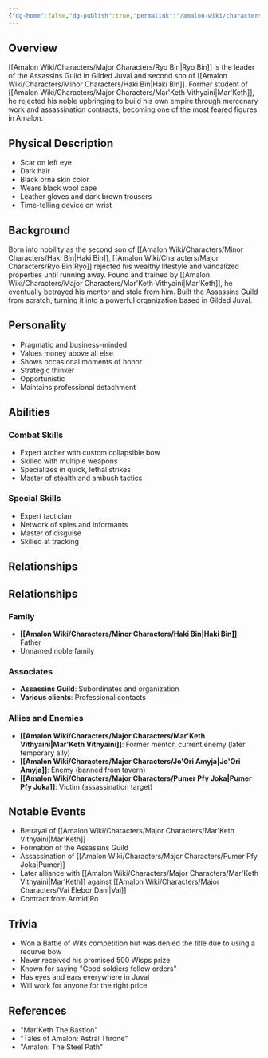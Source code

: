 ```yaml
---
{"dg-home":false,"dg-publish":true,"permalink":"/amalon-wiki/characters/major-characters/ryo-bin/","dgPassFrontmatter":true,"noteIcon":""}
---
```


## Overview
[[Amalon Wiki/Characters/Major Characters/Ryo Bin\|Ryo Bin]] is the leader of the Assassins Guild in Gilded Juval and second son of [[Amalon Wiki/Characters/Minor Characters/Haki Bin\|Haki Bin]]. Former student of [[Amalon Wiki/Characters/Major Characters/Mar'Keth Vithyaini\|Mar'Keth]], he rejected his noble upbringing to build his own empire through mercenary work and assassination contracts, becoming one of the most feared figures in Amalon.
## Physical Description 
- Scar on left eye
- Dark hair
- Black orna skin color 
- Wears black wool cape
- Leather gloves and dark brown trousers
- Time-telling device on wrist
## Background
Born into nobility as the second son of [[Amalon Wiki/Characters/Minor Characters/Haki Bin\|Haki Bin]], [[Amalon Wiki/Characters/Major Characters/Ryo Bin\|Ryo]] rejected his wealthy lifestyle and vandalized properties until running away. Found and trained by [[Amalon Wiki/Characters/Major Characters/Mar'Keth Vithyaini\|Mar'Keth]], he eventually betrayed his mentor and stole from him. Built the Assassins Guild from scratch, turning it into a powerful organization based in Gilded Juval.
## Personality
- Pragmatic and business-minded
- Values money above all else
- Shows occasional moments of honor
- Strategic thinker
- Opportunistic
- Maintains professional detachment
## Abilities
### Combat Skills
- Expert archer with custom collapsible bow
- Skilled with multiple weapons
- Specializes in quick, lethal strikes
- Master of stealth and ambush tactics
### Special Skills
- Expert tactician
- Network of spies and informants
- Master of disguise 
- Skilled at tracking
## Relationships
## Relationships
### Family
- **[[Amalon Wiki/Characters/Minor Characters/Haki Bin\|Haki Bin]]**: Father
- Unnamed noble family

### Associates
- **Assassins Guild**: Subordinates and organization
- **Various clients**: Professional contacts

### Allies and Enemies
- **[[Amalon Wiki/Characters/Major Characters/Mar'Keth Vithyaini\|Mar'Keth Vithyaini]]**: Former mentor, current enemy (later temporary ally)
- **[[Amalon Wiki/Characters/Major Characters/Jo'Ori Amyja\|Jo'Ori Amyja]]**: Enemy (banned from tavern)
- **[[Amalon Wiki/Characters/Major Characters/Pumer Pfy Joka\|Pumer Pfy Joka]]**: Victim (assassination target)
## Notable Events
- Betrayal of [[Amalon Wiki/Characters/Major Characters/Mar'Keth Vithyaini\|Mar'Keth]]
- Formation of the Assassins Guild
- Assassination of [[Amalon Wiki/Characters/Major Characters/Pumer Pfy Joka\|Pumer]]  
- Later alliance with [[Amalon Wiki/Characters/Major Characters/Mar'Keth Vithyaini\|Mar'Keth]] against [[Amalon Wiki/Characters/Major Characters/Vai Elebor Dani\|Vai]]
- Contract from Armid'Ro
## Trivia
- Won a Battle of Wits competition but was denied the title due to using a recurve bow
- Never received his promised 500 Wisps prize
- Known for saying "Good soldiers follow orders"
- Has eyes and ears everywhere in Juval
- Will work for anyone for the right price
## References
- "Mar'Keth The Bastion"
- "Tales of Amalon: Astral Throne"
- "Amalon: The Steel Path"